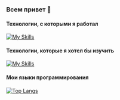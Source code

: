 ### Всем привет 👋

#### Технологии, с которыми я работал
[![My Skills](https://skillicons.dev/icons?i=java,spring,maven,gradle,cs,js,vue,nodejs,express,mongodb,redis,kafka,py,flask,bots,selenium,sqlite,postgres,mysql,html,css,md,idea,visualstudio,vscode,git,github,heroku,docker,prometheus,nginx,linux,redhat,bash,raspberrypi,kotlin,androidstudio)](https://skillicons.dev)

#### Технологии, которые я хотел бы изучить
[![My Skills](https://skillicons.dev/icons?i=grafana,kubernetes,react,aws,dart,flutter)](https://skillicons.dev)

#### Мои языки программирования
[![Top Langs](https://github-readme-stats.vercel.app/api/top-langs/?username=VvPanf&layout=compact&theme=vision-friendly-dark)](https://github.com/VvPanf/github-readme-stats)
